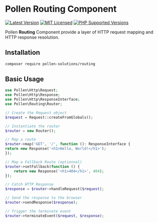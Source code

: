 # Pollen Routing Component

[![Latest Version](https://img.shields.io/badge/release-1.0.0-blue?style=for-the-badge)](https://www.presstify.com/pollen-solutions/wp-app/)
[![MIT Licensed](https://img.shields.io/badge/license-MIT-green?style=for-the-badge)](LICENSE.md)
[![PHP Supported Versions](https://img.shields.io/badge/PHP->=7.4-8892BF?style=for-the-badge&logo=php)](https://www.php.net/supported-versions.php)

Pollen **Routing** Component provide a layer of HTTP request mapping and HTTP response resolution.

## Installation

```bash
composer require pollen-solutions/routing
```

## Basic Usage

```php
use Pollen\Http\Request;
use Pollen\Http\Response;
use Pollen\Http\ResponseInterface;
use Pollen\Routing\Router;

// Create the Request object
$request = Request::createFromGlobals();

// Instantiate the router
$router = new Router();

// Map a route
$router->map('GET', '/', function (): ResponseInterface {
return new Response('<h1>Hello, World!</h1>');
});

// Map a Fallback Route (optionnal)
$router->setFallback(function () {
    return new Response('<h1>404</h1>', 404);
});

// Catch HTTP Response
$response = $router->handleRequest($request);

// Send the response to the browser
$router->sendResponse($response);

// Trigger the terminate event
$router->terminateEvent($request, $response);
```
